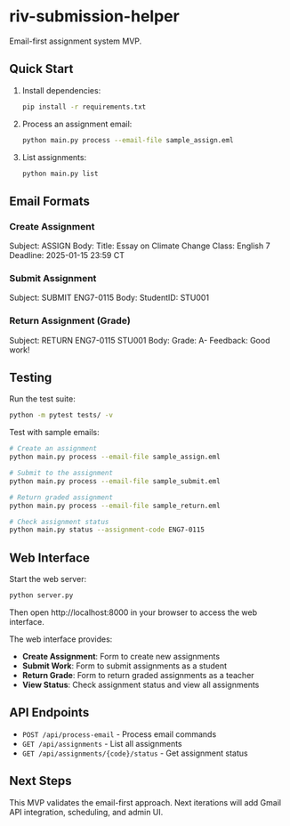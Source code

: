 # riv-submission-helper

Email-first assignment system MVP.

## Quick Start

1. Install dependencies:
   ```bash
   pip install -r requirements.txt
   ```

2. Process an assignment email:
   ```bash
   python main.py process --email-file sample_assign.eml
   ```

3. List assignments:
   ```bash
   python main.py list
   ```

## Email Formats

### Create Assignment
Subject: ASSIGN
Body:
Title: Essay on Climate Change
Class: English 7
Deadline: 2025-01-15 23:59 CT

### Submit Assignment
Subject: SUBMIT ENG7-0115
Body: StudentID: STU001

### Return Assignment (Grade)
Subject: RETURN ENG7-0115 STU001
Body:
Grade: A-
Feedback: Good work!

## Testing

Run the test suite:
```bash
python -m pytest tests/ -v
```

Test with sample emails:
```bash
# Create an assignment
python main.py process --email-file sample_assign.eml

# Submit to the assignment
python main.py process --email-file sample_submit.eml

# Return graded assignment
python main.py process --email-file sample_return.eml

# Check assignment status
python main.py status --assignment-code ENG7-0115
```

## Web Interface

Start the web server:
```bash
python server.py
```

Then open http://localhost:8000 in your browser to access the web interface.

The web interface provides:
- **Create Assignment**: Form to create new assignments
- **Submit Work**: Form to submit assignments as a student
- **Return Grade**: Form to return graded assignments as a teacher
- **View Status**: Check assignment status and view all assignments

## API Endpoints

- `POST /api/process-email` - Process email commands
- `GET /api/assignments` - List all assignments
- `GET /api/assignments/{code}/status` - Get assignment status

## Next Steps
This MVP validates the email-first approach. Next iterations will add Gmail API integration, scheduling, and admin UI.
